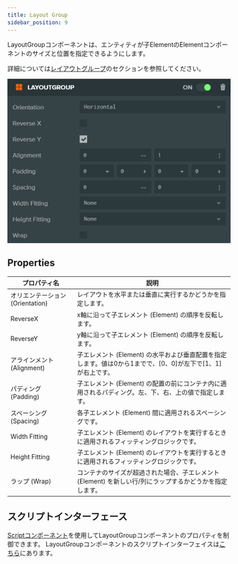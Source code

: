 ```yaml
---
title: Layout Group
sidebar_position: 9
---
```


LayoutGroupコンポーネントは、エンティティが子ElementのElementコンポーネントのサイズと位置を指定できるようにします。

詳細については[レイアウトグループ][0]のセクションを参照してください。

![LayoutGroupコンポーネント][1]

## Properties

| プロパティ名       | 説明 |
|----------------|-------------|
| オリエンテーション (Orientation)    | レイアウトを水平または垂直に実行するかどうかを指定します。 |
| ReverseX       | x軸に沿って子エレメント (Element) の順序を反転します。 |
| ReverseY       | y軸に沿って子エレメント (Element) の順序を反転します。 |
| アラインメント (Alignment)      | 子エレメント (Element) の水平および垂直配置を指定します。値は0から1までで、[0、0]が左下で[1、1]が右上です。 |
| パディング (Padding)        | 子エレメント (Element) の配置の前にコンテナ内に適用されるパディング。左、下、右、上の値で指定します。 |
| スペーシング (Spacing)        | 各子エレメント (Element) 間に適用されるスペーシングです。 |
| Width Fitting  | 子エレメント (Element) のレイアウトを実行するときに適用されるフィッティングロジックです。 |
| Height Fitting | 子エレメント (Element) のレイアウトを実行するときに適用されるフィッティングロジックです。 |
| ラップ (Wrap)           | コンテナのサイズが超過された場合、子エレメント (Element) を新しい行/列にラップするかどうかを指定します。 |

## スクリプトインターフェース

[Scriptコンポーネント][2]を使用してLayoutGroupコンポーネントのプロパティを制御できます。 LayoutGroupコンポーネントのスクリプトインターフェイスは[こちら][3]にあります。

[0]: /user-manual/user-interface/layout-groups
[1]: /images/user-manual/scenes/components/component-layoutgroup.png
[2]: /user-manual/scenes/components/script
[3]: /api/pc.LayoutGroupComponent.html
